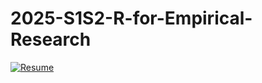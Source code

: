 # 2025-S1S2-R-for-Empirical-Research

[![Resume](https://img.shields.io/badge/Resume-View-green)](https://github.com/GONG-Kuiyuan01/Self-introduction.git)
